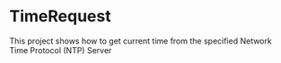 # TimeRequest
This project shows how to get current time from the specified Network Time Protocol (NTP) Server
